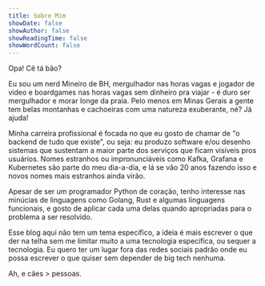 ```yaml
---
title: Sobre Mim
showDate: false
showAuthor: false
showReadingTime: false
showWordCount: false
---
```



Opa! Cê tá bão?

Eu sou um nerd Mineiro de BH, mergulhador nas horas vagas e jogador de video e
boardgames nas horas vagas sem dinheiro pra viajar - é duro ser mergulhador e
morar longe da praia. Pelo menos em Minas Gerais a gente tem belas montanhas
e cachoeiras com uma natureza exuberante, né? Já ajuda!

Minha carreira profissional é focada no que eu gosto de chamar de "o backend de
tudo que existe", ou seja: eu produzo software e/ou desenho sistemas que sustentam
a maior parte dos serviços que ficam visíveis pros usuários. Nomes estranhos ou
impronunciáveis como Kafka, Grafana e Kubernetes são parte do meu dia-a-dia,
e lá se vão 20 anos fazendo isso e novos nomes mais estranhos ainda virão.

Apesar de ser um programador Python de coração, tenho interesse nas minúcias de
linguagens como Golang, Rust e algumas linguagens funcionais, e gosto de aplicar
cada uma delas quando apropriadas para o problema a ser resolvido.

Esse blog aqui não tem um tema específico, a ideia é mais escrever o que der na
telha sem me limitar muito a uma tecnologia específica, ou sequer a tecnologia. Eu
quero ter um lugar fora das redes sociais padrão onde eu possa escrever o que
quiser sem depender de big tech nenhuma.

Ah, e cães > pessoas.
